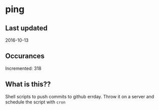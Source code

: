 # ping

## Last updated
2016-10-13

## Occurances
Incremented: 318

## What is this?? 
Shell scripts to push commits to github errday. Throw it on a server and schedule the script with `cron`
